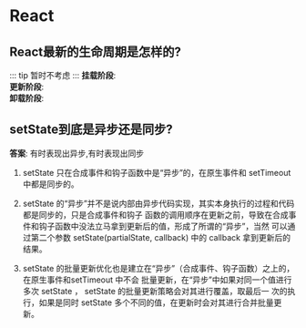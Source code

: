 # React

## React最新的⽣命周期是怎样的?

::: tip
暂时不考虑
:::
**挂载阶段**:  
**更新阶段**:  
**卸载阶段**:  

## setState到底是异步还是同步?

**答案**: 有时表现出异步,有时表现出同步

1. setState 只在合成事件和钩⼦函数中是“异步”的，在原⽣事件和 setTimeout 中都是同步的。

2. setState 的“异步”并不是说内部由异步代码实现，其实本身执⾏的过程和代码都是同步的，只是合成事件和钩⼦ 函数的调⽤顺序在更新之前，导致在合成事件和钩⼦函数中没法⽴⻢拿到更新后的值，形成了所谓的“异步”，当然 可以通过第⼆个参数 setState(partialState, callback) 中的 callback 拿到更新后的结果。

3. setState 的批量更新优化也是建⽴在“异步”（合成事件、钩⼦函数）之上的，在原⽣事件和setTimeout 中不会 批量更新，在“异步”中如果对同⼀个值进⾏多次 setState ， setState 的批量更新策略会对其进⾏覆盖，取最后⼀ 次的执⾏，如果是同时 setState 多个不同的值，在更新时会对其进⾏合并批量更新。
